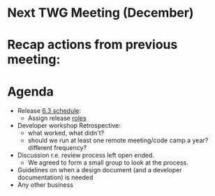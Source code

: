 # Next TWG Meeting (December)

# Recap actions from previous meeting:



# Agenda
- Release [6.3 schedule](https://github.com/mantidproject/mantid/milestone/99):
  - Assign release [roles](https://developer.mantidproject.org/ReleaseChecklist.html) 
- Developer workshop Retrospective:
  - what worked, what didn't?
  - should we run at least one remote meeting/code camp a year? different frequency?
- Discussion r.e. review process left open ended.
  - We agreed to form a small group to look at the process.
- Guidelines on when a design document (and a developer documentation) is needed
- Any other business
